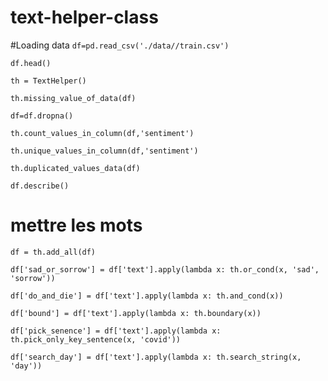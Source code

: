 # text-helper-class

#Loading data
`df=pd.read_csv('./data//train.csv')`

`df.head()`

`th = TextHelper()`

`th.missing_value_of_data(df)`

`df=df.dropna()`

`th.count_values_in_column(df,'sentiment')`

`th.unique_values_in_column(df,'sentiment')`

`th.duplicated_values_data(df)`

`df.describe()`

# mettre les mots

`df = th.add_all(df)`

`df['sad_or_sorrow'] = df['text'].apply(lambda x: th.or_cond(x, 'sad', 'sorrow'))`

`df['do_and_die'] = df['text'].apply(lambda x: th.and_cond(x))`

`df['bound'] = df['text'].apply(lambda x: th.boundary(x))`

`df['pick_senence'] = df['text'].apply(lambda x: th.pick_only_key_sentence(x, 'covid'))`

`df['search_day'] = df['text'].apply(lambda x: th.search_string(x, 'day'))`
